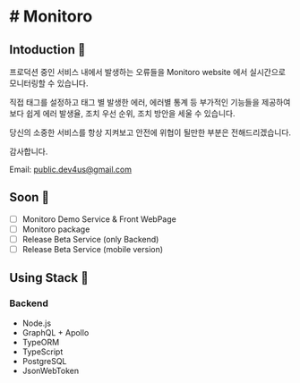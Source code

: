 # # Monitoro

## Intoduction 💬

프로덕션 중인 서비스 내에서 발생하는 오류들을 Monitoro website 에서 실시간으로 모니터링할 수 있습니다.

직접 태그를 설정하고 태그 별 발생한 에러, 에러별 통계 등 부가적인 기능들을 제공하여 보다 쉽게 에러 발생율, 조치 우선 순위, 조치 방안을 세울 수 있습니다.

당신의 소중한 서비스를 항상 지켜보고 안전에 위협이 될만한 부분은 전해드리겠습니다.

감사합니다.

Email: public.dev4us@gmail.com

## Soon 📢

- [ ] Monitoro Demo Service & Front WebPage
- [ ] Monitoro package
- [ ] Release Beta Service (only Backend)
- [ ] Release Beta Service (mobile version)

## Using Stack 🎷

### Backend

- Node.js
- GraphQL + Apollo
- TypeORM
- TypeScript
- PostgreSQL
- JsonWebToken
